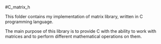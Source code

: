#C_matrix_h

This folder contains my implementation of
matrix library, written in C programming language.

The main purpose of this library is to provide C with
the ability to work with matrices and to perform different
mathematical operations on them.
